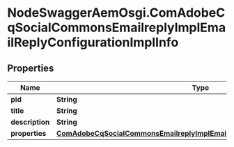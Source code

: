 # NodeSwaggerAemOsgi.ComAdobeCqSocialCommonsEmailreplyImplEmailReplyConfigurationImplInfo

## Properties

Name | Type | Description | Notes
------------ | ------------- | ------------- | -------------
**pid** | **String** |  | [optional] 
**title** | **String** |  | [optional] 
**description** | **String** |  | [optional] 
**properties** | [**ComAdobeCqSocialCommonsEmailreplyImplEmailReplyConfigurationImplProperties**](ComAdobeCqSocialCommonsEmailreplyImplEmailReplyConfigurationImplProperties.md) |  | [optional] 


